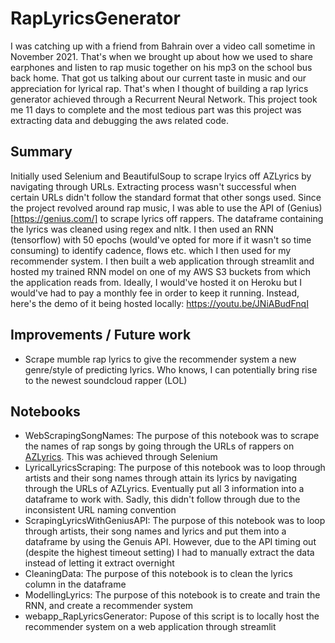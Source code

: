 # RapLyricsGenerator
I was catching up with a friend from Bahrain over a video call sometime in November 2021. That's when we brought up about how we used to share earphones and listen to rap music together on his mp3 on the school bus back home. That got us talking about our current taste in music and our appreciation for lyrical rap. That's when I thought of building a rap lyrics generator achieved through a Recurrent Neural Network. This project took me 11 days to complete and the most tedious part was this project was extracting data and debugging the aws related code.

## Summary
Initially used Selenium and BeautifulSoup to scrape lryics off AZLyrics by navigating through URLs. Extracting process wasn't successful when certain URLs didn't follow the standard format that other songs used. Since the project revolved around rap music, I was able to use the API of (Genius)[https://genius.com/] to scrape lyrics off rappers. The dataframe containing the lyrics was cleaned using regex and nltk. I then used an RNN (tensorflow) with 50 epochs (would've opted for more if it wasn't so time consuming) to identify cadence, flows etc. which I then used for my recommender system. I then built a web application through streamlit and hosted my trained RNN model on one of my AWS S3 buckets from which the application reads from. Ideally, I would've hosted it on Heroku but I would've had to pay a monthly fee in order to keep it running. Instead, here's the demo of it being hosted locally: https://youtu.be/JNiABudFnqI

## Improvements / Future work
- Scrape mumble rap lyrics to give the recommender system a new genre/style of predicting lyrics. Who knows, I can potentially bring rise to the newest soundcloud rapper (LOL)

## Notebooks
- WebScrapingSongNames: The purpose of this notebook was to scrape the names of rap songs by going through the URLs of rappers on [AZLyrics](https://www.azlyrics.com/). This was achieved through Selenium
- LyricalLyricsScraping: The purpose of this notebook was to loop through artists and their song names through attain its lyrics by navigating through the URLs of AZLyrics. Eventually put all 3 information into a dataframe to work with. Sadly, this didn't follow through due to the inconsistent URL naming convention 
- ScrapingLyricsWithGeniusAPI: The purpose of this notebook was to loop through artists, their song names and lyrics and put them into a dataframe by using the Genuis API. However, due to the API timing out (despite the highest timeout setting) I had to manually extract the data instead of letting it extract overnight
- CleaningData: The purpose of this notebook is to clean the lyrics column in the dataframe
- ModellingLyrics: The purpose of this notebook is to create and train the RNN, and create a recommender system 
- webapp_RapLyricsGenerator: Pupose of this script is to locally host the recommender system on a web application through streamlit